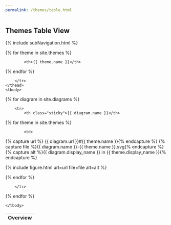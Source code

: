 ```yaml
---
permalink: /themes/table.html
---
```

## Themes Table View

{% include subNavigation.html %}

<table>
    <thead class="sticky">
        <tr>
            <th>Overview</th>

{% for theme in site.themes %}

            <th>{{ theme.name }}</th>

{% endfor %}

        </tr>
    </thead>
    <tbody>

{% for diagram in site.diagrams %}

        <tr>
            <th class="sticky">{{ diagram.name }}</th>

{% for theme in site.themes %}

            <td>
{% capture url %} {{ diagram.url }}#{{ theme.name }}{% endcapture %}
{% capture file %}{{ diagram.name }}-{{ theme.name }}.svg{% endcapture %}
{% capture alt %}{{ diagram.display_name }} in {{ theme.display_name }}{% endcapture %}

{% include figure.html url=url file=file alt=alt %}
            </td>

{% endfor %}

        </tr>

{% endfor %}

    </tbody>
</table>

